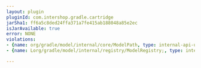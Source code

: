 ```yaml
---
layout: plugin
pluginId: com.intershop.gradle.cartridge
jarSha1: ff6a5c8ded24ffa371a7fe415ab188048a85e2ec
isJarAvailable: true
error: NONE
violations:
- {name: org/gradle/model/internal/core/ModelPath, type: internal-api-usage}
- {name: Lorg/gradle/model/internal/registry/ModelRegistry;, type: internal-api-usage}

---
```

